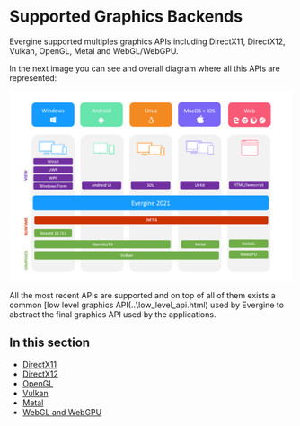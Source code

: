 # Supported Graphics Backends

Evergine supported multiples graphics APIs including DirectX11, DirectX12, Vulkan, OpenGL, Metal and WebGL/WebGPU.

In the next image you can see and overall diagram where all this APIs are represented:

![Supported Graphics APIs](images\SupportedAPIs.png)

All the most recent APIs are supported and on top of all of them exists a common [low level graphics API(..\low_level_api.html) used by Evergine to abstract the final graphics API used by the applications.

## In this section

* [DirectX11](directx11.md)
* [DirectX12](directx12.md)
* [OpenGL](opengl.md)
* [Vulkan](vulkan.md)
* [Metal](metal.md)
* [WebGL and WebGPU](webgpu.md)
